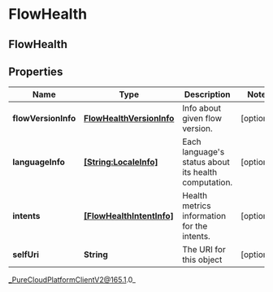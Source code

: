 # FlowHealth

## FlowHealth

## Properties

|Name | Type | Description | Notes|
|------------ | ------------- | ------------- | -------------|
| **flowVersionInfo** | [**FlowHealthVersionInfo**](FlowHealthVersionInfo) | Info about given flow version. | [optional] |
| **languageInfo** | [**[String:LocaleInfo]**](LocaleInfo) | Each language&#39;s status about its health computation. | [optional] |
| **intents** | [**[FlowHealthIntentInfo]**]([FlowHealthIntentInfo]) | Health metrics information for the intents. | [optional] |
| **selfUri** | **String** | The URI for this object | [optional] |



_PureCloudPlatformClientV2@165.1.0_
